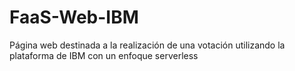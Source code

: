 # FaaS-Web-IBM
Página web destinada a la realización de una votación utilizando la plataforma de IBM con un enfoque serverless
